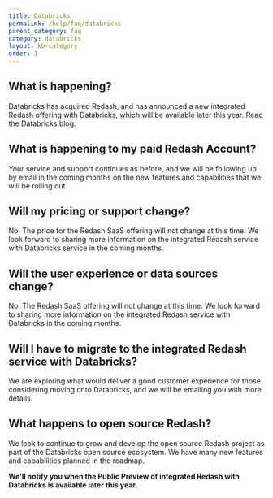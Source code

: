 ```yaml
---
title: Databricks
permalink: /help/faq/databricks
parent_category: faq
category: databricks
layout: kb-category
order: 1
---
```


## What is happening?
Databricks has acquired Redash, and has announced a new integrated Redash offering with Databricks, which will be available later this year. Read the Databricks blog.

## What is happening to my paid Redash Account?
Your service and support continues as before, and we will be following up by email in the coming months on the new features and capabilities that we will be rolling out.

## Will my pricing or support change?
No. The price for the Redash SaaS offering will not change at this time. We look forward to sharing more information on the integrated Redash service with Databricks service in the coming months.

## Will the user experience or data sources change?
No. The Redash SaaS offering will not change at this time. We look forward to sharing more information on the integrated Redash service with Databricks in the coming months.

## Will I have to migrate to the integrated Redash service with Databricks?
We are exploring what would deliver a good customer experience for those considering moving onto Databricks, and we will be emailing you with more details.

## What happens to open source Redash?
We look to continue to grow and develop the open source Redash project as part of the Databricks open source ecosystem. We have many new features and capabilities planned in the roadmap.

**We’ll notify you when the Public Preview of integrated Redash with Databricks is available later this year.**
